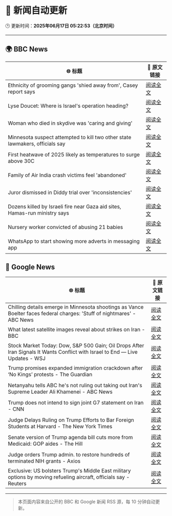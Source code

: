 # 🧠 新闻自动更新

🕒 更新时间：**2025年06月17日 05:22:53（北京时间）**

---

## 🌍 BBC News

| 🌐 标题 | 🔗 原文链接 |
|--------|-------------|
| Ethnicity of grooming gangs 'shied away from', Casey report says | [阅读全文](https://www.bbc.com/news/articles/clynyyqdnrdo) |
| Lyse Doucet: Where is Israel's operation heading? | [阅读全文](https://www.bbc.com/news/articles/ce829v2qzyro) |
| Woman who died in skydive was 'caring and giving' | [阅读全文](https://www.bbc.com/news/articles/cy4e4jmzep4o) |
| Minnesota suspect attempted to kill two other state lawmakers, officials say | [阅读全文](https://www.bbc.com/news/articles/c98j5e34dy6o) |
| First heatwave of 2025 likely as temperatures to surge above 30C | [阅读全文](https://www.bbc.com/weather/articles/c4grg1w2xr7o) |
| Family of Air India crash victims feel 'abandoned' | [阅读全文](https://www.bbc.com/news/articles/c5y0lwreg9qo) |
| Juror dismissed in Diddy trial over 'inconsistencies' | [阅读全文](https://www.bbc.com/news/articles/ckg4gg626p2o) |
| Dozens killed by Israeli fire near Gaza aid sites, Hamas-run ministry says | [阅读全文](https://www.bbc.com/news/articles/cg7177gpr17o) |
| Nursery worker convicted of abusing 21 babies | [阅读全文](https://www.bbc.com/news/articles/clylww5ykkvo) |
| WhatsApp to start showing more adverts in messaging app | [阅读全文](https://www.bbc.com/news/articles/cn5y07yqg5do) |

## 📰 Google News

| 🌐 标题 | 🔗 原文链接 |
|--------|-------------|
| Chilling details emerge in Minnesota shootings as Vance Boelter faces federal charges: 'Stuff of nightmares' - ABC News | [阅读全文](https://news.google.com/rss/articles/CBMiqAFBVV95cUxPb2FPNnVzSVd1ZDBRNURTcGVGYkVaZ3FGd1lGcWJPbnBXZGdjbmIwNVNGNUh3ZjItNjR5ekZmWF9vMG1DaDd1dlFhaFhSaENwbmRpNEFabW1TbWx5ZVlDTzFnYnE2SWhVbWhRZmgwNm5VLVJEcjZiWnFzQjZnbTN3ZWwzbER2SjFDUG1Kd2pGaVJtWGgzOEVJYUh6YVFsemhnRGNnQ3hFXy3SAa4BQVVfeXFMTlJCZUNYY1VoNG1YcnVYa05vZjlYQ1I3a2ctZmJHbjdpc2d0MUlqNlcxSWFLMThoMlZFY2E5aWxBYmNOUUh3TTFISExYWklvNVBKVVB4S19XYVlOeVFxQkFTS1BiMWItZDRuMnF1TUcxMjctSmhVU25rQVZIMXMtMTE2MFdvR2JWUFNnVjZPRWFWUXFScjdvUGFOX1dYYmVWY2pZaGZJY3FNcVpEMkNn?oc=5) |
| What latest satellite images reveal about strikes on Iran - BBC | [阅读全文](https://news.google.com/rss/articles/CBMiWkFVX3lxTE1NYnpraUE5XzkwbnlHQy1Od3FJVVMxV3dOejR5d1RXT3lEdkt0Mmw3c2VObEdNa2UxT2hEVE9hQzhIdExzdDVZVW43czhFQV9lcWVkVlRGU3Y0d9IBX0FVX3lxTFBqb0dfMmN2Zy16dnYxNGhOWFRxOTVWZEVHRUFxVExiR29iei1EZnJhanpJa0x3OC16dnp0eV9TWFB6UDJsTDFHSFQzdDJYLUxxYmQyTlZKNHFtSkxaZHI0?oc=5) |
| Stock Market Today: Dow, S&P 500 Gain; Oil Drops After Iran Signals It Wants Conflict with Israel to End — Live Updates - WSJ | [阅读全文](https://news.google.com/rss/articles/CBMijwFBVV95cUxOd3lKdnVRRFQteHBNX3Q0Rm12MjhlcURXNDllTENDOVB3R1praTJDdW9nTWhSNDEyakdzT21LQmZHZ3VWYlAtMWJST0h6YVhWM0RXMm9vWXR3c0phek8wWjNpd3Rjby1LVElTd01BQTZ1WTVLamxIcWNZTlhJaDFoaFB4VlBQc1Bva2RsNjVYOA?oc=5) |
| Trump promises expanded immigration crackdown after ‘No Kings’ protests - The Guardian | [阅读全文](https://news.google.com/rss/articles/CBMijgFBVV95cUxQbmJjTTUwNUJFb2FaZTdpS3g5QjdESldGY3gyRTdrNzZQbnNZZEI1MXFONmE0YXFhcTlMNl9xWjdma2dNY24xa3A0MnpOQ0VBVGhQbW9yOWd1MHVjanVPVTBlN0dYVTVwVnVySDY3b0pQX2FVaEJJbHZlVjZBczc5NmVFTUYzU0VkV042UWtn?oc=5) |
| Netanyahu tells ABC he's not ruling out taking out Iran's Supreme Leader Ali Khamenei - ABC News | [阅读全文](https://news.google.com/rss/articles/CBMiqAFBVV95cUxOSEhRT2FDRWhrTHd1bWJza2JPVU44ZXlXUmRaMjVTckVpQmM2TjJaZUF6eXVhMFJTVktnajdiQ2JydHVfRVFFSEpkT0NocktZTTNVdHNBaXQ1RkMwNXZVNmFaWTZrWDdlNlFWeHRyOUpOeGY3U0wyTk01bS0zZTNWSm1BVnBnRnpTdFhPZzhnUmdHeFFuV3Ria2VHREUtSGd5NWpHU2U0ZmTSAa4BQVVfeXFMTUVlSlY5c01sS0dOci1WMENtMlh5YnhvTy1zemxCUlNPOVlCUVJKMUZ1TDNDbTkxZzF3QWY0am1kbjU4M1F1TVBHcHI4OVhMTFZUWmQ0SFRNVWpEU3U1cUQ2WEs4NjRMWEtJT3FRdmR0SUxWVmg3VGtTb0tzTC1ONGFZd2FvNTUta2pGNVVfeUxfQVdlblpkZ1I5bk1rY3dYTG5Nbkt5YmJwZFFOTWpR?oc=5) |
| Trump does not intend to sign joint G7 statement on Iran - CNN | [阅读全文](https://news.google.com/rss/articles/CBMiekFVX3lxTE9YalY4OXVXNXkzNThCcm9SbTlyQ1Zrcl9XNHJPWFlnSlVoOFYycFZoS0w5VlZ0Q3d3aFR2ZEZXckNLZEd0QTVPYjJQWWNGcjJyV1BqeHNPODRkb3UwbTMwTHdlOUdHN1Rxc0p6LXQtSXF2WGJoUVJUN09B0gF_QVVfeXFMUG16YWZVZ0pMNnJIbXlLamFiZEszQ2JKeVE0S1VyUUFTQWtibWZuRXV3aUtnZ0NURmlMdUpWRmwzVDZKSGNSVEoySWxOa1BsNm5RakY1M2ZoRFV0UWp5YVEtbG9RRVNTSEJlYkNGZVNBWUI3X2JObTlfRDlNN3VjSQ?oc=5) |
| Judge Delays Ruling on Trump Efforts to Bar Foreign Students at Harvard - The New York Times | [阅读全文](https://news.google.com/rss/articles/CBMilwFBVV95cUxNaHVOTnp3dU84bml5S252ekRPLU5VRDlPTWpKMEE3blJ0Zm5qWDV1b1NyNjN3aEY1VFJrRjlzemhYSlptdUNDWXRyUW5HN3c2LUFkc2Y4SUdSdUtSUHYwakdNSndKMHFtZ3lfR3JubnB4Q0dfUFkxRmVPMHJhR1QyTm1sMnJqcEc4QVdkNktnT1RiQ3NGTlNZ?oc=5) |
| Senate version of Trump agenda bill cuts more from Medicaid: GOP aides - The Hill | [阅读全文](https://news.google.com/rss/articles/CBMie0FVX3lxTE9XODhNS2hvZWdYaXZrMTJTQUxoVXlKVUdmTmJqS1hWUGl3aHNCTjR6QUQ0My1QVXd2d1N1VWpLNXc1VXpocFlBb3EwTUI2eDlJeDM2eHgtMFNkZlJ6VmNfWl9YYmdnVlUxNTduWjM0S3ZWVXhfSjdhTzlHMA?oc=5) |
| Judge orders Trump admin. to restore hundreds of terminated NIH grants - Axios | [阅读全文](https://news.google.com/rss/articles/CBMifkFVX3lxTE1KWmJISW9Ra2JOZkxFVjVYZml5WmU0WHNDcm5Hd2Q5ZW5xVEVpMDFjaHFHZnduZGlidTRWV196Ql9qSXppTlVsQ3JKNDhiYmRQSS1vX3NRQW84VVRXR2ItLTRoZC1UWXZnc210RmVXY2dNTTJpa0ZMcHFJWG51Zw?oc=5) |
| Exclusive: US bolsters Trump's Middle East military options by moving refueling aircraft, officials say - Reuters | [阅读全文](https://news.google.com/rss/articles/CBMiuAFBVV95cUxQUWFuM281eUxPempXZ054Y21xX1E2d2E1YW9fS1FVQkV4bm9tTHpCelpGeS1lUlI2RnBaTkEyZHdzeWJfMzQ3Wmp6bjJ5M05oNFhRcnRWblpVWXF4bkN3WGZ4aVBvNFU1Tl9ydmk0V1cteVZyNVRrbi1TWDNlVnZSN05LSnBPUUhiY05OdUN5dGxkUHhFOGZEb0lDM01pRzItN2F2VEt1QVRMeXpkdGd4UUxyMGlzY3Z1?oc=5) |

---
> 本页面内容来自公开的 BBC 和 Google 新闻 RSS 源，每 10 分钟自动更新。